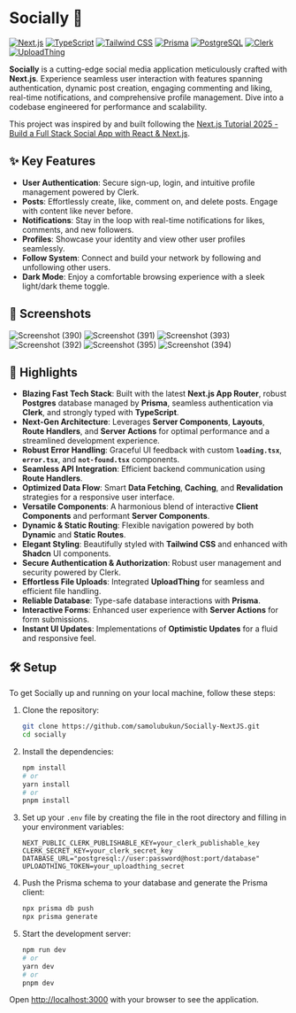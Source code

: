 # Socially 🚀

[![Next.js](https://img.shields.io/badge/Next.js-14.x-black?style=flat-square&logo=next.js)](https://nextjs.org/)
[![TypeScript](https://img.shields.io/badge/TypeScript-%23007ACC.svg?style=flat-square&logo=typescript&logoColor=white)](https://www.typescriptlang.org/)
[![Tailwind CSS](https://img.shields.io/badge/Tailwind_CSS-%2338B2AC.svg?style=flat-square&logo=tailwind-css&logoColor=white)](https://tailwindcss.com/)
[![Prisma](https://img.shields.io/badge/Prisma-2C3440?style=flat-square&logo=prisma&logoColor=white)](https://www.prisma.io/)
[![PostgreSQL](https://img.shields.io/badge/PostgreSQL-316192?style=flat-square&logo=postgresql&logoColor=white)](https://www.postgresql.org/)
[![Clerk](https://img.shields.io/badge/Clerk-673AB7?style=flat-square&logo=clerk&logoColor=white)](https://clerk.com/)
[![UploadThing](https://img.shields.io/badge/UploadThing-000000?style=flat-square&logoColor=white)](https://uploadthing.com/)

**Socially** is a cutting-edge social media application meticulously crafted with **Next.js**. Experience seamless user interaction with features spanning authentication, dynamic post creation, engaging commenting and liking, real-time notifications, and comprehensive profile management. Dive into a codebase engineered for performance and scalability.

This project was inspired by and built following the [Next.js Tutorial 2025 - Build a Full Stack Social App with React & Next.js](https://youtu.be/vUYopHWOURg?si=J6ptvPg85ndzibMV).

## ✨ Key Features

* **User Authentication**: Secure sign-up, login, and intuitive profile management powered by Clerk.
* **Posts**: Effortlessly create, like, comment on, and delete posts. Engage with content like never before.
* **Notifications**: Stay in the loop with real-time notifications for likes, comments, and new followers.
* **Profiles**: Showcase your identity and view other user profiles seamlessly.
* **Follow System**: Connect and build your network by following and unfollowing other users.
* **Dark Mode**: Enjoy a comfortable browsing experience with a sleek light/dark theme toggle.

## 📸 Screenshots
![Screenshot (390)](https://github.com/user-attachments/assets/b5271d3f-18c5-4216-96af-5a6af0bc5174)
![Screenshot (391)](https://github.com/user-attachments/assets/f304e7dc-76f1-4001-a1cd-2e846a86263c)
![Screenshot (393)](https://github.com/user-attachments/assets/bf50ad10-0efe-4888-8dc4-089f4d21b744)
![Screenshot (392)](https://github.com/user-attachments/assets/561952b6-2d0d-4ec2-a3d8-93c8a57c82f6)
![Screenshot (395)](https://github.com/user-attachments/assets/222a793d-b635-4598-8fa9-65924ed3d0c0)
![Screenshot (394)](https://github.com/user-attachments/assets/5f8355f1-168e-4bd2-aa33-2523c5ce1b16)

## 🚀 Highlights

* **Blazing Fast Tech Stack**: Built with the latest **Next.js App Router**, robust **Postgres** database managed by **Prisma**, seamless authentication via **Clerk**, and strongly typed with **TypeScript**.
* **Next-Gen Architecture**: Leverages **Server Components**, **Layouts**, **Route Handlers**, and **Server Actions** for optimal performance and a streamlined development experience.
* **Robust Error Handling**: Graceful UI feedback with custom **`loading.tsx`**, **`error.tsx`**, and **`not-found.tsx`** components.
* **Seamless API Integration**: Efficient backend communication using **Route Handlers**.
* **Optimized Data Flow**: Smart **Data Fetching**, **Caching**, and **Revalidation** strategies for a responsive user interface.
* **Versatile Components**: A harmonious blend of interactive **Client Components** and performant **Server Components**.
* **Dynamic & Static Routing**: Flexible navigation powered by both **Dynamic** and **Static Routes**.
* **Elegant Styling**: Beautifully styled with **Tailwind CSS** and enhanced with **Shadcn** UI components.
* **Secure Authentication & Authorization**: Robust user management and security powered by Clerk.
* **Effortless File Uploads**: Integrated **UploadThing** for seamless and efficient file handling.
* **Reliable Database**: Type-safe database interactions with **Prisma**.
* **Interactive Forms**: Enhanced user experience with **Server Actions** for form submissions.
* **Instant UI Updates**: Implementations of **Optimistic Updates** for a fluid and responsive feel.

## 🛠️ Setup

To get Socially up and running on your local machine, follow these steps:

1.  Clone the repository:
    ```bash
    git clone https://github.com/samolubukun/Socially-NextJS.git
    cd socially
    ```

2.  Install the dependencies:
    ```bash
    npm install
    # or
    yarn install
    # or
    pnpm install
    ```

3.  Set up your `.env` file by creating the file in the root directory and filling in your environment variables:

    ```env
    NEXT_PUBLIC_CLERK_PUBLISHABLE_KEY=your_clerk_publishable_key
    CLERK_SECRET_KEY=your_clerk_secret_key
    DATABASE_URL="postgresql://user:password@host:port/database"
    UPLOADTHING_TOKEN=your_uploadthing_secret
    ```

4.  Push the Prisma schema to your database and generate the Prisma client:
    ```bash
    npx prisma db push
    npx prisma generate
    ```

5.  Start the development server:
    ```bash
    npm run dev
    # or
    yarn dev
    # or
    pnpm dev
    ```

Open [http://localhost:3000](http://localhost:3000) with your browser to see the application.
